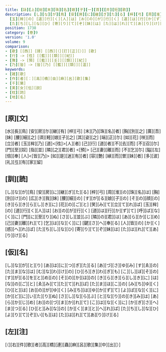 ```yaml
---
title: [詠][上][総][末][珠][名][娘][子][一][首][[并][短][歌]]
description: [し][な][が][鳥] [安][房][に][継][ぎ][た][る] [梓][弓] [周][淮][の][珠][名][は] [胸][別][け][の] [広][き][我][妹] [腰][細][の] [す][が][る][娘][子][の] [そ][の][顔][の] [き][ら][き][ら][し][き][に] [花][の][ご][と] [笑][み][て][立][て][れ][ば]
  [玉][桙][の] [道][行][く][人][は] [お][の][が][行][く] [道][は][行][か][ず][て] [呼][ば][な][く][に] [門][に][至][り][ぬ] [さ][し][並][ぶ] [隣][の][君][は] [あ][ら][か][じ][め] [己][妻][離][れ][て] [乞][は][な][く][に] [鍵][さ][へ][奉][る] [人][皆][の] [か][く][惑][へ][れ][ば]
  [た][ち][し][な][ひ] [寄][り][て][ぞ][妹][は] [た][は][れ][て][あ][り][け][る]
position: 1738
category: [巻]9
version: '1.0'
volume: 9
comparison:
- [歌] [[西]] [謌] [[西][（][訂][正][）]] [歌]
- [行] -> [徃] [[藍]][[類]][[紀]]
- [豫] -> [預] [[藍]][[壬]][[類]][[紀]]
- [乃][皆] -> [皆][乃] [[藍]][[類]][[温]]
keywords:
- [雑][歌]
- [作][者][：][高][橋][虫][麻][呂][歌][集]
- [千][葉]
- [美][女][伝][説]
- [枕][詞]
- [地][名]
---
```


## [原][文]

[水][長][鳥] [安][房][尓][継][有] [梓][弓] [末][乃][珠][名][者] [胸][別][之] [廣][吾][妹] [腰][細][之] [須][軽][娘][子][之] [其][姿][之] [端][正][尓] [如][花] [咲][而][立][者] [玉][桙][乃] [道]<[徃]>[人][者] [己][行] [道][者][不][去][而] [不][召][尓] [門][至][奴] [指][並] [隣][之][君][者] <[預]> [己][妻][離][而] [不][乞][尓] [鎰][左][倍][奉] [人]<[皆][乃]> [如][是][迷][有][者] [容][艶] [縁][而][曽][妹][者] [多][波][礼][弖][有][家][留]

## [訓][読]

[し][な][が][鳥] [安][房][に][継][ぎ][た][る] [梓][弓] [周][淮][の][珠][名][は] [胸][別][け][の] [広][き][我][妹] [腰][細][の] [す][が][る][娘][子][の] [そ][の][顔][の] [き][ら][き][ら][し][き][に] [花][の][ご][と] [笑][み][て][立][て][れ][ば] [玉][桙][の] [道][行][く][人][は] [お][の][が][行][く] [道][は][行][か][ず][て] [呼][ば][な][く][に] [門][に][至][り][ぬ] [さ][し][並][ぶ] [隣][の][君][は] [あ][ら][か][じ][め] [己][妻][離][れ][て] [乞][は][な][く][に] [鍵][さ][へ][奉][る] [人][皆][の] [か][く][惑][へ][れ][ば] [た][ち][し][な][ひ] [寄][り][て][ぞ][妹][は] [た][は][れ][て][あ][り][け][る]

## [仮][名]

[し][な][が][と][り] [あ][は][に][つ][ぎ][た][る] [あ][づ][さ][ゆ][み] [す][ゑ][の][た][ま][な][は] [む][な][わ][け][の] [ひ][ろ][き][わ][ぎ][も] [こ][し][ぼ][そ][の] [す][が][る][を][と][め][の] [そ][の][か][ほ][の] [き][ら][き][ら][し][き][に] [は][な][の][ご][と] [ゑ][み][て][た][て][れ][ば] [た][ま][ほ][こ][の] [み][ち][ゆ][く][ひ][と][は] [お][の][が][ゆ][く] [み][ち][は][ゆ][か][ず][て] [よ][ば][な][く][に] [か][ど][に][い][た][り][ぬ] [さ][し][な][ら][ぶ] [と][な][り][の][き][み][は] [あ][ら][か][じ][め] [お][の][づ][ま][か][れ][て] [こ][は][な][く][に] [か][ぎ][さ][へ][ま][つ][る] [ひ][と][み][な][の] [か][く][ま][と][へ][れ][ば] [た][ち][し][な][ひ] [よ][り][て][ぞ][い][も][は] [た][は][れ][て][あ][り][け][る]

## [左][注]

[（][右][件][歌][者][高][橋][連][蟲][麻][呂][歌][集][中][出][）]
